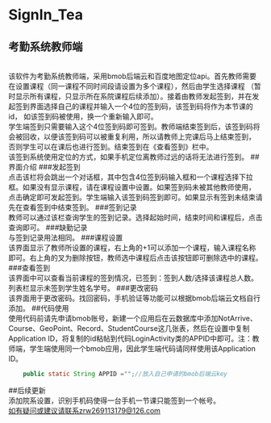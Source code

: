 # SignIn_Tea
## 考勤系统教师端
<br>  该软件为考勤系统教师端，采用bmob后端云和百度地图定位api。首先教师需要在设置课程（同一课程不同时间段请设置为多个课程），然后由学生选择课程
（暂时显示所有课程，只显示所在系院课程后续添加）。接着由教师发起签到，并在发起签到界面选择自己的课程并输入一个4位的签到码，该签到码将作为本节课的id，
如该签到码被使用，换一个重新输入即可。
<br>  学生端签到只需要输入这个4位签到码即可签到。教师端结束签到后，该签到码将会被回收，以便该签到码可以被重复利用，所以请教师上完课后马上结束签到，
否则学生可以在课后也进行签到。结束签到在《查看签到》栏中。
<br>该签到系统使用定位的方式，如果手机定位离教师过远的话将无法进行签到。
##界面介绍
###发起签到
<br>  点击该栏将会跳出一个对话框，其中包含4位签到码输入框和一个课程选择下拉框。如果没有显示课程，请在课程设置中设置。如果签到码未被其他教师使用，
点击确定即可发起签到。学生端输入该签到码签到即可。如果显示有签到未结束请先在查看签到中结束签到。
###签到记录
<br>教师可以通过该栏查询学生的签到记录。选择起始时间，结束时间和课程后，点击查询即可。
###缺勤记录
<br>与签到记录用法相同。
###课程设置
<br>该界面显示了教师所设置的课程，右上角的+1可以添加一个课程，输入课程名称即可。右上角的叉为删除按钮，教师选中课程后点击该按钮即可删除选中的课程。
###查看签到
<br>该界面中可以查看当前课程的签到情况，已签到：签到人数/选择该课程总人数。列表栏显示未签到学生姓名学号。
###更改密码
<br>该界面用于更改密码。找回密码，手机验证等功能可以根据bmob后端云文档自行添加。
##代码使用
<br>使用代码前请先申请bmob账号，新建一个应用后在云数据库中添加NotArrive、Course、GeoPoint、Record、StudentCourse这几张表，然后在设置中复制
Application ID，将复制的id粘帖到代码LoginActivity类的APPID中即可。注：教师端，学生端使用同一个bmob应用，因此学生端代码请同样使用该Application ID。
```Java
    public static String APPID ="";//放入自己申请的bmob后端云key
```
##后续更新
<br>添加院系设置，识别手机码使得一台手机一节课只能签到一个帐号。
<br>如有疑问或建议请联系zrw269113179@126.com
